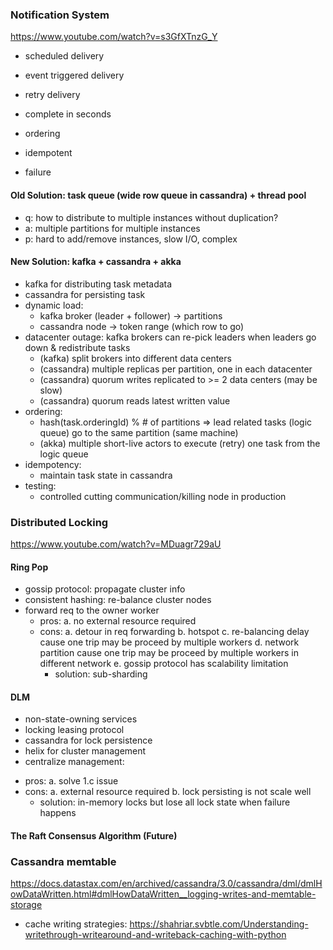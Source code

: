 ### Notification System
https://www.youtube.com/watch?v=s3GfXTnzG_Y
* scheduled delivery
* event triggered delivery
* retry delivery

* complete in seconds
* ordering
* idempotent
* failure

#### Old Solution: task queue (wide row queue in cassandra) + thread pool
 - q: how to distribute to multiple instances without duplication? 
 - a: multiple partitions for multiple instances
 - p: hard to add/remove instances, slow I/O, complex

#### New Solution: kafka + cassandra + akka
- kafka for distributing task metadata
- cassandra for persisting task
- dynamic load: 
    - kafka broker (leader + follower) -> partitions
    - cassandra node -> token range (which row to go)
- datacenter outage: kafka brokers can re-pick leaders when leaders go down & redistribute tasks
    - (kafka) split brokers into different data centers
    - (cassandra) multiple replicas per partition, one in each datacenter
    - (cassandra) quorum writes replicated to >= 2 data centers (may be slow)
    - (cassandra) quorum reads latest written value
- ordering:
    - hash(task.orderingId) % # of partitions => lead related tasks (logic queue) go to the same partition (same machine)
    - (akka) multiple short-live actors to execute (retry) one task from the logic queue
- idempotency:
    - maintain task state in cassandra
- testing:
    - controlled cutting communication/killing node in production

### Distributed Locking
https://www.youtube.com/watch?v=MDuagr729aU
#### Ring Pop
  * gossip protocol: propagate cluster info
  * consistent hashing: re-balance cluster nodes
  * forward req to the owner worker
    - pros:
      a. no external resource required
    - cons:
      a. detour in req forwarding
      b. hotspot
      c. re-balancing delay cause one trip may be proceed by multiple workers
      d. network partition cause one trip may be proceed by multiple workers in different network
      e. gossip protocol has scalability limitation
        - solution: sub-sharding
#### DLM
  * non-state-owning services
  * locking leasing protocol
  * cassandra for lock persistence
  * helix for cluster management
  * centralize management:
   - pros:
    a. solve 1.c issue
   - cons:
    a. external resource required
    b. lock persisting is not scale well
      - solution: in-memory locks but lose all lock state when failure happens

#### The Raft Consensus Algorithm (Future)

### Cassandra memtable
https://docs.datastax.com/en/archived/cassandra/3.0/cassandra/dml/dmlHowDataWritten.html#dmlHowDataWritten__logging-writes-and-memtable-storage
* cache writing strategies: https://shahriar.svbtle.com/Understanding-writethrough-writearound-and-writeback-caching-with-python
